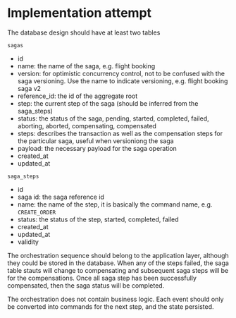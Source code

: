 # Implementation attempt

The database design should have at least two tables

`sagas`
- id 
- name: the name of the saga, e.g. flight booking
- version: for optimistic concurrency control, not to be confused with the saga versioning. Use the name to indicate versioning, e.g. flight booking saga v2
- reference_id: the id of the aggregate root
- step: the current step of the saga (should be inferred from the saga_steps)
- status: the status of the saga, pending, started, completed, failed, aborting, aborted, compensating, compensated
- steps: describes the transaction as well as the compensation steps for the particular saga, useful when versioniong the saga
- payload: the necessary payload for the saga operation
- created_at
- updated_at

`saga_steps`
- id
- saga id: the saga reference id
- name: the name of the step, it is basically the command name, e.g. `CREATE_ORDER`
- status: the status of the step, started, completed, failed
- created_at 
- updated_at
- validity

The orchestration sequence should belong to the application layer, although they could be stored in the database. When any of the steps failed, the saga table stauts will change to compensating and subsequent saga steps will be for the compensations. Once all saga step has been successfully compensated, then the saga status will be completed.

The orchestration does not contain business logic. Each event should only be converted into commands for the next step, and the state persisted.
